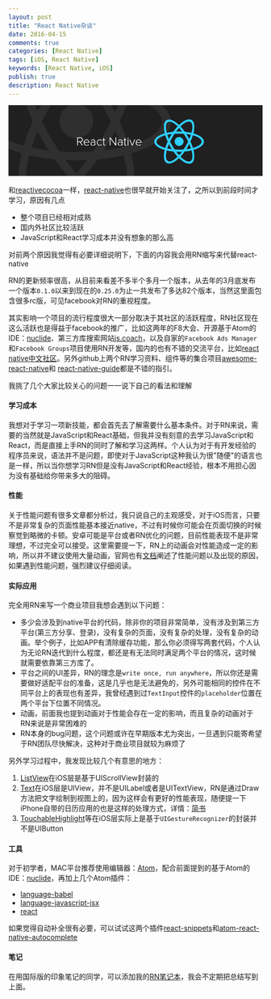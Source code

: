 ```yaml
---
layout: post
title: "React Native杂谈"
date: 2016-04-15
comments: true
categories: [React Native]
tags: [iOS, React Native]
keywords: [React Native, iOS]
publish: true
description: React Native
---
```

![image](/images/react_native.png)

和[reactivecocoa](https://github.com/ReactiveCocoa/ReactiveCocoa)一样，[react-native](https://github.com/facebook/react-native)也很早就开始关注了，之所以到前段时间才学习，原因有几点

- 整个项目已经相对成熟
- 国内外社区比较活跃
- JavaScript和React学习成本并没有想象的那么高

对前两个原因我觉得有必要详细说明下，下面的内容我会用RN缩写来代替react-native

RN的更新频率很高，从目前来看差不多半个多月一个版本，从去年的3月底发布一个版本`0.1.0`以来到现在的`0.25.0`为止一共发布了多达82个版本，当然这里面包含很多rc版，可见facebook对RN的重视程度。

其实影响一个项目的流行程度很大一部分取决于其社区的活跃程度，RN社区现在这么活跃也是得益于facebook的推广，比如这两年的F8大会、开源基于Atom的IDE：[nuclide](https://github.com/facebook/nuclide)、第三方库搜索网站[js.coach](https://js.coach/react-native)，以及自家的`Facebook Ads Manager`和`Facebook Groups`项目使用RN开发等，国内的也有不错的交流平台，比如[react native中文社区](http://reactnative.cn/)。另外github上两个RN学习资料、组件等的集合项目[awesome-react-native](https://github.com/jondot/awesome-react-native)和 [react-native-guide](https://github.com/ele828/react-native-guide)都是不错的指引。

我挑了几个大家比较关心的问题一一说下自己的看法和理解

#### 学习成本

我想对于学习一项新技能，都会首先去了解需要什么基本条件。对于RN来说，需要的当然就是JavaScript和React基础，但我并没有刻意的去学习JavaScript和React，而是直接上手RN的同时了解和学习这两样。个人认为对于有开发经验的程序员来说，语法并不是问题，即使对于JavaScript这种我认为很"随便"的语言也是一样，所以当你想学习RN但是没有JavaScript和React经验，根本不用担心因为没有基础给你带来多大的阻碍。

#### 性能

关于性能问题有很多文章都分析过，我只说自己的主观感受，对于iOS而言，只要不是非常复杂的页面性能基本接近native，不过有时候你可能会在页面切换的时候察觉到略微的卡顿。安卓可能是平台或者RN优化的问题，目前性能表现不是非常理想，不过完全可以接受。这里需要提一下，RN上的动画会对性能造成一定的影响，所以并不建议使用大量动画，官网也有[文档](https://facebook.github.io/react-native/docs/performance.html#content)阐述了性能问题以及出现的原因，如果遇到性能问题，强烈建议仔细阅读。

#### 实际应用

完全用RN来写一个商业项目我想会遇到以下问题：

* 多少会涉及到native平台的代码，除非你的项目非常简单，没有涉及到第三方平台(第三方分享、登录)，没有复杂的页面，没有复杂的处理，没有复杂的动画。举个例子，比如APP有清除缓存功能，那么你必须得写两套代码，个人认为无论RN迭代到什么程度，都还是有无法同时满足两个平台的情况，这时候就需要依靠第三方库了。
* 平台之间的UI差异，RN的理念是`write once, run anywhere`，所以你还是需要做好适配平台的准备，这是几乎也是无法避免的，另外可能相同的控件在不同平台上的表现也有差异，我曾经遇到过`TextInput`控件的`placeholder`位置在两个平台下位置不同情况。
* 动画，前面我也提到动画对于性能会存在一定的影响，而且复杂的动画对于RN来说是非常困难的
* RN本身的bug问题，这个问题或许在早期版本尤为突出，一旦遇到只能寄希望于RN团队尽快解决，这种对于商业项目就较为麻烦了

另外学习过程中，我发现比较几个有意思的地方：

1. [ListView](https://facebook.github.io/react-native/docs/listview.html#content)在iOS层是基于UIScrollView封装的
2. [Text](https://facebook.github.io/react-native/docs/text.html#content)在iOS层是UIView，并不是UILabel或者是UITextView，RN是通过Draw方法把文字绘制到视图上的，因为这样会有更好的性能表现，随便提一下iPhone自带的日历应用的也是这样的处理方式，详情：[简书](http://www.jianshu.com/p/1881c12ae33e)
3. [TouchableHighlight](http://reactnative.cn/docs/0.24/touchablehighlight.html#content)等在iOS层实际上是基于`UIGestureRecognizer`的封装并不是UIButton

#### 工具

对于初学者，MAC平台推荐使用编辑器：[Atom](https://atom.io/)，配合前面提到的基于Atom的IDE：[nuclide](https://github.com/facebook/nuclide)，再加上几个Atom插件：

* [language-babel](https://github.com/gandm/language-babel)
* [language-javascript-jsx](https://github.com/subtleGradient/language-javascript-jsx)
* [react](https://github.com/orktes/atom-react)

如果觉得自动补全很有必要，可以试试这两个插件[react-snippets](https://atom.io/packages/react-snippets)和[atom-react-native-autocomplete](https://atom.io/packages/atom-react-native-autocomplete)

#### 笔记

在用国际版的印象笔记的同学，可以添加我的[RN笔记本](https://www.evernote.com/pub/lingchen621/reactnative)，我会不定期把总结写到上面。
